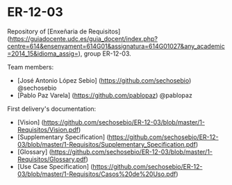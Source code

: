 # ER-12-03
Repository of [Enxeñaria de Requisitos] (https://guiadocente.udc.es/guia_docent/index.php?centre=614&ensenyament=614G01&assignatura=614G01027&any_academic=2014_15&idioma_assig=), group ER-12-03. 

Team members: 
* [José Antonio López Sebio] (https://github.com/sechosebio) @sechosebio  
* [Pablo Paz Varela] (https://github.com/pablopaz) @pablopaz

First delivery's documentation:
* [Vision] (https://github.com/sechosebio/ER-12-03/blob/master/1-Requisitos/Vision.pdf)
* [Supplementary Specification] (https://github.com/sechosebio/ER-12-03/blob/master/1-Requisitos/Supplementary_Specification.pdf)
* [Glossary] (https://github.com/sechosebio/ER-12-03/blob/master/1-Requisitos/Glossary.pdf)
* [Use Case Specification] (https://github.com/sechosebio/ER-12-03/blob/master/1-Requisitos/Casos%20de%20Uso.pdf)
